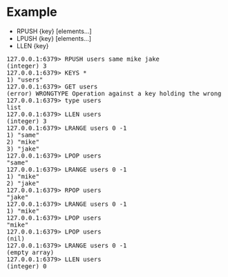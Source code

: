 # Example
- RPUSH {key} [elements...]
- LPUSH {key} [elements...]
- LLEN {key}
<pre>
127.0.0.1:6379> RPUSH users same mike jake
(integer) 3
127.0.0.1:6379> KEYS *
1) "users"
127.0.0.1:6379> GET users
(error) WRONGTYPE Operation against a key holding the wrong kind of value
127.0.0.1:6379> type users
list
127.0.0.1:6379> LLEN users
(integer) 3
127.0.0.1:6379> LRANGE users 0 -1
1) "same"
2) "mike"
3) "jake"
127.0.0.1:6379> LPOP users
"same"
127.0.0.1:6379> LRANGE users 0 -1
1) "mike"
2) "jake"
127.0.0.1:6379> RPOP users
"jake"
127.0.0.1:6379> LRANGE users 0 -1
1) "mike"
127.0.0.1:6379> LPOP users
"mike"
127.0.0.1:6379> LPOP users
(nil)
127.0.0.1:6379> LRANGE users 0 -1
(empty array)
127.0.0.1:6379> LLEN users
(integer) 0
</pre>